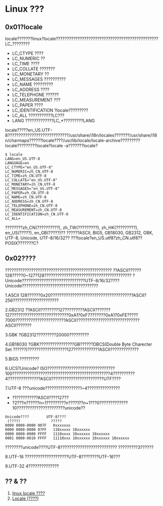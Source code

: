 # Linux ???
## 0x01?locale
locale???????linux?locale???????????????????????????????????????????????LC_????????
- LC_CTYPE ????
- LC_NUMERIC ??
- LC_TIME ????
- LC_COLLATE ???????
- LC_MONETARY ??
- LC_MESSAGES ??????????
- LC_NAME ?????????
- LC_ADDRESS ????
- LC_TELEPHONE ??????
- LC_MEASUREMENT ???
- LC_PAPER ????
- LC_IDENTIFICATION ?locale?????????
- LC_ALL ???????????LC???
- LANG ?????????????LC_*?????????LANG

locale?????en_US.UTF-8????????????????????????????/usr/share/i18n/locales???????/usr/share/i18n/charmaps??????locale????/usr/lib/locale/locale-archive?????????locale?????????locale?locale -a???????locale?

```terminal
$ locale
LANG=en_US.UTF-8
LANGUAGE=en
LC_CTYPE="en_US.UTF-8"
LC_NUMERIC=zh_CN.UTF-8
LC_TIME=zh_CN.UTF-8
LC_COLLATE="en_US.UTF-8"
LC_MONETARY=zh_CN.UTF-8
LC_MESSAGES="en_US.UTF-8"
LC_PAPER=zh_CN.UTF-8
LC_NAME=zh_CN.UTF-8
LC_ADDRESS=zh_CN.UTF-8
LC_TELEPHONE=zh_CN.UTF-8
LC_MEASUREMENT=zh_CN.UTF-8
LC_IDENTIFICATION=zh_CN.UTF-8
LC_ALL=
```
????????zh_CN(??????????), zh_TW(?????????), zh_HK(?????????), en_US(?????), en_GB(?????)??
??????ASCII, BIG5, GB18030, GB2312, GBK, UTF-8, Unicode, UTF-8/16/32??
???locale?en_US.utf8?zh_CN.utf8??POSIX???????C?

## 0x02????
?????????????????????????????????????????????????
??ASCII??????128?????0~127?128????????????????????????????????????????
?Unicode?????????????????????????????UTF-8/16/32????Unicode???????????????????????????????????

1.ASCII
128??????0x20??????????????????????????????????????ASCII?256?????????????????????

2.GB2312
??ASCII????????127?????????ASCII???????127??????????????????????????0xA1?0xF7???????0xA1?0xFE?????7000???????????????????????ASCII?????????????????????????????ASCII???????

3.GBK
?GB2312?????????20000?????????

4.GB18030
?GBK????????????????GB??????DBCS(Double Byte Charecter Set ??????)??????????????????127????????????ASCII?????????????

5.BIG5
?????????

6.UCS?Unicode?
ISO???????????????????????????????100?????????????????????????????????????????????4??????????4???????????????ASCII????????????????????????UTF????

7.UTF-8
???unicode????????????????1~4???????????????
- ?1??????????ASCII????127??
- ?2???n??????n>1?????????n????1??n+1???0?????????????10??????????????????????unicode??
```
Unicode????        UTF-8????
 (????)              ?????
0000 0000-0000 007F   0xxxxxxx
0000 0080-0000 07FF   110xxxxx 10xxxxxx
0000 0800-0000 FFFF   1110xxxx 10xxxxxx 10xxxxxx
0001 0000-0010 FFFF   11110xxx 10xxxxxx 10xxxxxx 10xxxxxx 
```
????????unicode????UTF-8??????????????????????????
?????????3??????

8.UTF-16
????????????????????UTF-8????????UTF-16???

9.UTF-32
4??????????????

## ?? & ??
1. [linux locale ????](http://blog.csdn.net/makai001/article/details/51559537)
2. [Locale (????)](https://wiki.archlinux.org/index.php/Locale_(????))